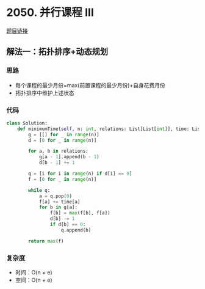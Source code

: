 # 2050. 并行课程 III

[题目链接](https://leetcode.cn/problems/parallel-courses-iii/description/)

## 解法一：拓扑排序+动态规划

### 思路

- 每个课程的最少月份=max(前置课程的最少月份)+自身花费月份
- 拓扑排序中维护上述状态

### 代码

```py
class Solution:
    def minimumTime(self, n: int, relations: List[List[int]], time: List[int]) -> int:
        g = [[] for _ in range(n)]
        d = [0 for _ in range(n)]

        for a, b in relations:
            g[a - 1].append(b - 1)
            d[b - 1] += 1

        q = [i for i in range(n) if d[i] == 0]
        f = [0 for _ in range(n)]

        while q:
            a = q.pop(0)
            f[a] += time[a]
            for b in g[a]:
                f[b] = max(f[b], f[a])
                d[b] -= 1
                if d[b] == 0:
                    q.append(b)

        return max(f)
```

### 复杂度

- 时间：O(n + e)
- 空间：O(n + e)
